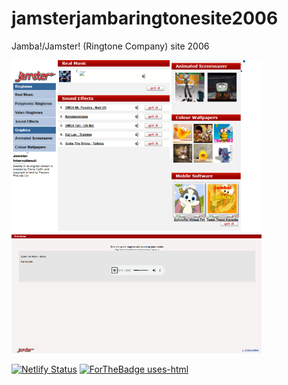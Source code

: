 # jamsterjambaringtonesite2006
Jamba!/Jamster! (Ringtone Company) site 2006

<img src="forreadmegithub/example.png" width="400">
<img src="forreadmegithub/example2.png" width="400">

[![Netlify Status](https://api.netlify.com/api/v1/badges/ef6bde61-371e-4391-b556-e7afcc899e80/deploy-status)](https://app.netlify.com/projects/jamsterringtone2006site/deploys)
[![ForTheBadge uses-html](http://ForTheBadge.com/images/badges/uses-html.svg)](http://ForTheBadge.com) 
